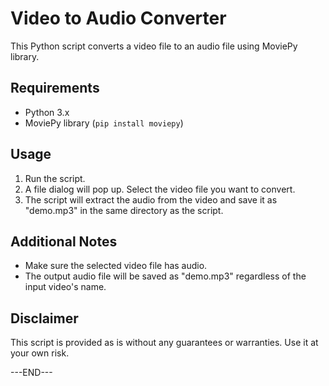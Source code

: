 # Video to Audio Converter

This Python script converts a video file to an audio file using MoviePy library.

## Requirements
- Python 3.x
- MoviePy library (`pip install moviepy`)

## Usage
1. Run the script.
2. A file dialog will pop up. Select the video file you want to convert.
3. The script will extract the audio from the video and save it as "demo.mp3" in the same directory as the script.

## Additional Notes
- Make sure the selected video file has audio.
- The output audio file will be saved as "demo.mp3" regardless of the input video's name.

## Disclaimer
This script is provided as is without any guarantees or warranties. Use it at your own risk.

---END---
